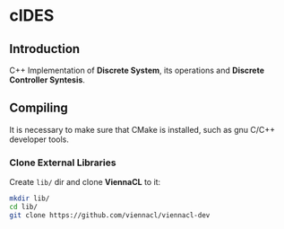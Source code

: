# clDES

## Introduction

C++ Implementation of **Discrete System**, its operations and **Discrete
Controller Syntesis**.

## Compiling

It is necessary to make sure that CMake is installed, such as gnu C/C++
developer tools.

### Clone External Libraries

Create `lib/` dir and clone **ViennaCL** to it:

```bash
mkdir lib/
cd lib/
git clone https://github.com/viennacl/viennacl-dev
```
